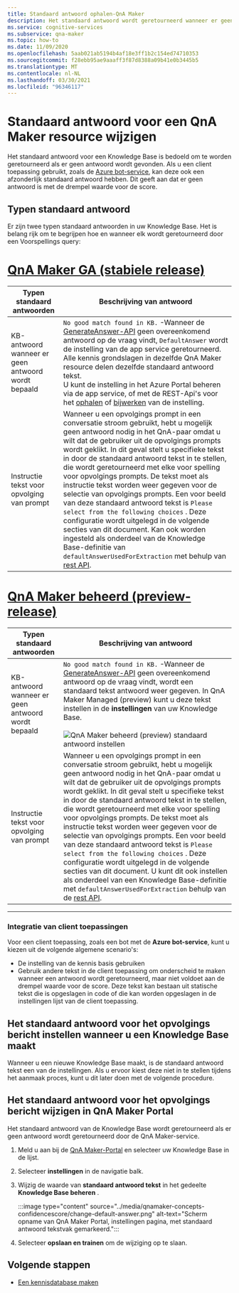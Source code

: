 ```yaml
---
title: Standaard antwoord ophalen-QnA Maker
description: Het standaard antwoord wordt geretourneerd wanneer er geen overeenkomst is met de vraag. Mogelijk wilt u het standaard antwoord wijzigen van het standaard antwoord standaard.
ms.service: cognitive-services
ms.subservice: qna-maker
ms.topic: how-to
ms.date: 11/09/2020
ms.openlocfilehash: 5aab021ab5194b4af18e3ff1b2c154ed74710353
ms.sourcegitcommit: f28ebb95ae9aaaff3f87d8388a09b41e0b3445b5
ms.translationtype: MT
ms.contentlocale: nl-NL
ms.lasthandoff: 03/30/2021
ms.locfileid: "96346117"
---
```

# <a name="change-default-answer-for-a-qna-maker-resource"></a>Standaard antwoord voor een QnA Maker resource wijzigen

Het standaard antwoord voor een Knowledge Base is bedoeld om te worden geretourneerd als er geen antwoord wordt gevonden. Als u een client toepassing gebruikt, zoals de [Azure bot-service](/azure/bot-service/bot-builder-howto-qna), kan deze ook een afzonderlijk standaard antwoord hebben. Dit geeft aan dat er geen antwoord is met de drempel waarde voor de score.

## <a name="types-of-default-answer"></a>Typen standaard antwoord

Er zijn twee typen standaard antwoorden in uw Knowledge Base. Het is belang rijk om te begrijpen hoe en wanneer elk wordt geretourneerd door een Voorspellings query:

# <a name="qna-maker-ga-stable-release"></a>[QnA Maker GA (stabiele release)](#tab/v1)

|Typen standaard antwoorden|Beschrijving van antwoord|
|--|--|
|KB-antwoord wanneer er geen antwoord wordt bepaald|`No good match found in KB.` -Wanneer de [GenerateAnswer-API](/rest/api/cognitiveservices/qnamakerruntime/runtime/generateanswer) geen overeenkomend antwoord op de vraag vindt, `DefaultAnswer` wordt de instelling van de app service geretourneerd. Alle kennis grondslagen in dezelfde QnA Maker resource delen dezelfde standaard antwoord tekst.<br>U kunt de instelling in het Azure Portal beheren via de app service, of met de REST-Api's voor het [ophalen](/rest/api/appservice/webapps/listapplicationsettings) of [bijwerken](/rest/api/appservice/webapps/updateapplicationsettings) van de instelling.|
|Instructie tekst voor opvolging van prompt|Wanneer u een opvolgings prompt in een conversatie stroom gebruikt, hebt u mogelijk geen antwoord nodig in het QnA-paar omdat u wilt dat de gebruiker uit de opvolgings prompts wordt geklikt. In dit geval stelt u specifieke tekst in door de standaard antwoord tekst in te stellen, die wordt geretourneerd met elke voor spelling voor opvolgings prompts. De tekst moet als instructie tekst worden weer gegeven voor de selectie van opvolgings prompts. Een voor beeld van deze standaard antwoord tekst is `Please select from the following choices` . Deze configuratie wordt uitgelegd in de volgende secties van dit document. Kan ook worden ingesteld als onderdeel van de Knowledge Base-definitie van `defaultAnswerUsedForExtraction` met behulp van [rest API](/rest/api/cognitiveservices/qnamaker/knowledgebase/create).|

# <a name="qna-maker-managed-preview-release"></a>[QnA Maker beheerd (preview-release)](#tab/v2)

|Typen standaard antwoorden|Beschrijving van antwoord|
|--|--|
|KB-antwoord wanneer er geen antwoord wordt bepaald|`No good match found in KB.` -Wanneer de [GenerateAnswer-API](/rest/api/cognitiveservices/qnamakerruntime/runtime/generateanswer) geen overeenkomend antwoord op de vraag vindt, wordt een standaard tekst antwoord weer gegeven. In QnA Maker Managed (preview) kunt u deze tekst instellen in de **instellingen** van uw Knowledge Base. <br><br> ![QnA Maker beheerd (preview) standaard antwoord instellen](../media/qnamaker-how-change-default-answer/qnamaker-v2-change-default-answer.png)|
|Instructie tekst voor opvolging van prompt|Wanneer u een opvolgings prompt in een conversatie stroom gebruikt, hebt u mogelijk geen antwoord nodig in het QnA-paar omdat u wilt dat de gebruiker uit de opvolgings prompts wordt geklikt. In dit geval stelt u specifieke tekst in door de standaard antwoord tekst in te stellen, die wordt geretourneerd met elke voor spelling voor opvolgings prompts. De tekst moet als instructie tekst worden weer gegeven voor de selectie van opvolgings prompts. Een voor beeld van deze standaard antwoord tekst is `Please select from the following choices` . Deze configuratie wordt uitgelegd in de volgende secties van dit document. U kunt dit ook instellen als onderdeel van een Knowledge Base-definitie met `defaultAnswerUsedForExtraction` behulp van de [rest API](/rest/api/cognitiveservices/qnamaker/knowledgebase/create).|

---

### <a name="client-application-integration"></a>Integratie van client toepassingen

Voor een client toepassing, zoals een bot met de **Azure bot-service**, kunt u kiezen uit de volgende algemene scenario's:

* De instelling van de kennis basis gebruiken
* Gebruik andere tekst in de client toepassing om onderscheid te maken wanneer een antwoord wordt geretourneerd, maar niet voldoet aan de drempel waarde voor de score. Deze tekst kan bestaan uit statische tekst die is opgeslagen in code of die kan worden opgeslagen in de instellingen lijst van de client toepassing.

## <a name="set-follow-up-prompts-default-answer-when-you-create-knowledge-base"></a>Het standaard antwoord voor het opvolgings bericht instellen wanneer u een Knowledge Base maakt

Wanneer u een nieuwe Knowledge Base maakt, is de standaard antwoord tekst een van de instellingen. Als u ervoor kiest deze niet in te stellen tijdens het aanmaak proces, kunt u dit later doen met de volgende procedure.

## <a name="change-follow-up-prompts-default-answer-in-qna-maker-portal"></a>Het standaard antwoord voor het opvolgings bericht wijzigen in QnA Maker Portal

Het standaard antwoord van de Knowledge Base wordt geretourneerd als er geen antwoord wordt geretourneerd door de QnA Maker-service.

1. Meld u aan bij de [QnA Maker-Portal](https://www.qnamaker.ai/) en selecteer uw Knowledge Base in de lijst.
1. Selecteer **instellingen** in de navigatie balk.
1. Wijzig de waarde van **standaard antwoord tekst** in het gedeelte **Knowledge Base beheren** .

    :::image type="content" source="../media/qnamaker-concepts-confidencescore/change-default-answer.png" alt-text="Scherm opname van QnA Maker Portal, instellingen pagina, met standaard antwoord tekstvak gemarkeerd.":::

1. Selecteer **opslaan en trainen** om de wijziging op te slaan.

## <a name="next-steps"></a>Volgende stappen

* [Een kennisdatabase maken](../How-to/manage-knowledge-bases.md)